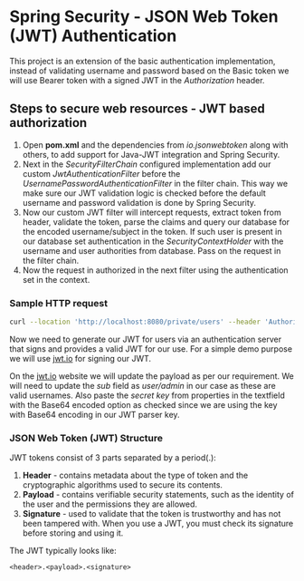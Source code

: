 # Spring Security - JSON Web Token (JWT) Authentication
 This project is an extension of the basic authentication implementation, instead of validating username and password based on the Basic token we will use Bearer token with a signed JWT in the *Authorization* header.

 ## Steps to secure web resources - JWT based authorization
 1. Open **pom.xml** and the dependencies from *io.jsonwebtoken* along with others, to add support for Java-JWT integration and Spring Security.
 2. Next in the *SecurityFilterChain* configured implementation add our custom *JwtAuthenticationFilter* before the *UsernamePasswordAuthenticationFilter* in the filter chain. This way we make sure our JWT validation logic is checked before the default username and password validation is done by Spring Security.
 3. Now our custom JWT filter will intercept requests, extract token from header, validate the token, parse the claims and query our database for the encoded username/subject in the token. If such user is present in our database set authentication in the *SecurityContextHolder* with the username and user authorities from database. Pass on the request in the filter chain.
 4. Now the request in authorized in the next filter using the authentication set in the context.

 ### Sample HTTP request
 ```bash
 curl --location 'http://localhost:8080/private/users' --header 'Authorization: Bearer <token>'
 ```
 Now we need to generate our JWT for users via an authentication server that signs and provides a valid JWT for our use. For a simple demo purpose we will use [jwt.io](https://jwt.io/) for signing our JWT.

On the [jwt.io](https://jwt.io/) website we will update the payload as per our requirement. We will need to update the *sub* field as *user/admin* in our case as these are valid usernames. Also paste the *secret key* from properties in the textfield with the Base64 encoded option as checked since we are using the key with Base64 encoding in our JWT parser key.

### JSON Web Token (JWT) Structure
JWT tokens consist of 3 parts separated by a period(.):
1. **Header** - contains metadata about the type of token and the cryptographic algorithms used to secure its contents.
2. **Payload** - contains verifiable security statements, such as the identity of the user and the permissions they are allowed.
3. **Signature** - used to validate that the token is trustworthy and has not been tampered with. When you use a JWT, you must check its signature before storing and using it.

The JWT typically looks like:
```
<header>.<payload>.<signature>
```
